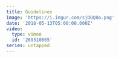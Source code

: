 ```yaml
---
title: Guidelines
image: 'https://i.imgur.com/sjOQQ8o.png'
date: '2018-05-13T05:00:00.000Z'
video:
  type: vimeo
  id: '269510865'
series: untapped
---
```


